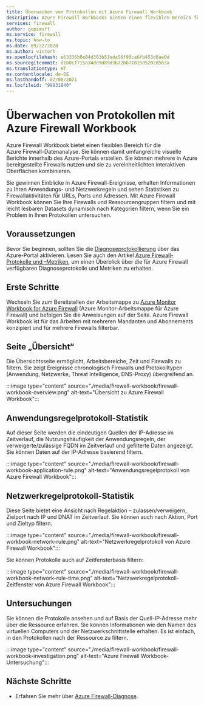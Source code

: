 ```yaml
---
title: Überwachen von Protokollen mit Azure Firewall Workbook
description: Azure Firewall-Workbooks bieten einen flexiblen Bereich für die Azure Firewall-Datenanalyse und die Erstellung umfassender visueller Berichte innerhalb des Azure-Portals.
services: firewall
author: gopimsft
ms.service: firewall
ms.topic: how-to
ms.date: 09/22/2020
ms.author: victorh
ms.openlocfilehash: e63336b0e84d303b51eda56f90ca6fb453d8ae0d
ms.sourcegitcommit: d1b0cf715a34dd9d89d3b72bb71815d5202d5b3a
ms.translationtype: HT
ms.contentlocale: de-DE
ms.lasthandoff: 02/08/2021
ms.locfileid: "99831840"
---
```

# <a name="monitor-logs-using-azure-firewall-workbook"></a>Überwachen von Protokollen mit Azure Firewall Workbook

Azure Firewall Workbook bietet einen flexiblen Bereich für die Azure Firewall-Datenanalyse. Sie können damit umfangreiche visuelle Berichte innerhalb des Azure-Portals erstellen. Sie können mehrere in Azure bereitgestellte Firewalls nutzen und sie zu vereinheitlichten interaktiven Oberflächen kombinieren.

Sie gewinnen Einblicke in Azure Firewall-Ereignisse, erhalten Informationen zu Ihren Anwendungs- und Netzwerkregeln und sehen Statistiken zu Firewallaktivitäten für URLs, Ports und Adressen. Mit Azure Firewall Workbook können Sie Ihre Firewalls und Ressourcengruppen filtern und mit leicht lesbaren Datasets dynamisch nach Kategorien filtern, wenn Sie ein Problem in Ihren Protokollen untersuchen. 

## <a name="prerequisites"></a>Voraussetzungen

Bevor Sie beginnen, sollten Sie die [Diagnoseprotokollierung](firewall-diagnostics.md#enable-diagnostic-logging-through-the-azure-portal) über das Azure-Portal aktivieren. Lesen Sie auch den Artikel [Azure Firewall-Protokolle und -Metriken](logs-and-metrics.md), um einen Überblick über die für Azure Firewall verfügbaren Diagnoseprotokolle und Metriken zu erhalten.

## <a name="get-started"></a>Erste Schritte

Wechseln Sie zum Bereitstellen der Arbeitsmappe zu [Azure Monitor Workbook for Azure Firewall](https://github.com/Azure/Azure-Network-Security/tree/master/Azure%20Firewall/Workbook%20-%20Azure%20Firewall%20Monitor%20Workbook) (Azure Monitor-Arbeitsmappe für Azure Firewall) und befolgen Sie die Anweisungen auf der Seite. Azure Firewall Workbook ist für das Arbeiten mit mehreren Mandanten und Abonnements konzipiert und für mehrere Firewalls filterbar.

## <a name="overview-page"></a>Seite „Übersicht“

Die Übersichtsseite ermöglicht, Arbeitsbereiche, Zeit und Firewalls zu filtern. Sie zeigt Ereignisse chronologisch Firewalls und Protokolltypen (Anwendung, Netzwerke, Threat Intelligence, DNS-Proxy) übergreifend an.

:::image type="content" source="./media/firewall-workbook/firewall-workbook-overview.png" alt-text="Übersicht zu Azure Firewall Workbook":::

## <a name="application-rule-log-statistics"></a>Anwendungsregelprotokoll-Statistik

Auf dieser Seite werden die eindeutigen Quellen der IP-Adresse im Zeitverlauf, die Nutzungshäufigkeit der Anwendungsregeln, der verweigerte/zulässige FQDN im Zeitverlauf und gefilterte Daten angezeigt. Sie können Daten auf der IP-Adresse basierend filtern.

:::image type="content" source="./media/firewall-workbook/firewall-workbook-application-rule.png" alt-text="Anwendungsregelprotokoll von Azure Firewall Workbook":::

## <a name="network-rule-log-statistics"></a>Netzwerkregelprotokoll-Statistik

Diese Seite bietet eine Ansicht nach Regelaktion – zulassen/verweigern, Zielport nach IP und DNAT im Zeitverlauf. Sie können auch nach Aktion, Port und Zieltyp filtern.

:::image type="content" source="./media/firewall-workbook/firewall-workbook-network-rule.png" alt-text="Netzwerkregelprotokoll von Azure Firewall Workbook":::

Sie können Protokolle auch auf Zeitfensterbasis filtern:

:::image type="content" source="./media/firewall-workbook/firewall-workbook-network-rule-time.png" alt-text="Netzwerkregelprotokoll-Zeitfenster von Azure Firewall Workbook":::

## <a name="investigations"></a>Untersuchungen

Sie können die Protokolle ansehen und auf Basis der Quell-IP-Adresse mehr über die Ressource erfahren. Sie können Informationen wie den Namen des virtuellen Computers und der Netzwerkschnittstelle erhalten. Es ist einfach, in den Protokollen nach der Ressource zu filtern.

:::image type="content" source="./media/firewall-workbook/firewall-workbook-investigation.png" alt-text="Azure Firewall Workbook-Untersuchung":::

## <a name="next-steps"></a>Nächste Schritte

- Erfahren Sie mehr über [Azure Firewall-Diagnose](firewall-diagnostics.md).
